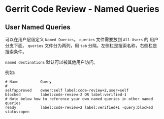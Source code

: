 # Gerrit Code Review - Named Queries

## User Named Queries
可以在用户层级定义 `Named Queries`。 `queries` 文件需要放到  `All-Users` 的 用户分支下面。 `queries` 文件分为两列，用 `tab` 分隔，左侧栏是搜索名称，右侧栏是搜索条件。

`named destinations` 默认可以被其他用户访问。

例如:

```
# Name         	Query
#
selfapproved   	owner:self label:code-review+2,user=self
blocked        	label:code-review-2 OR label:verified-1
# Note below how to reference your own named queries in other named queries
ready          	label:code-review+2 label:verified+1 -query:blocked status:open
```


